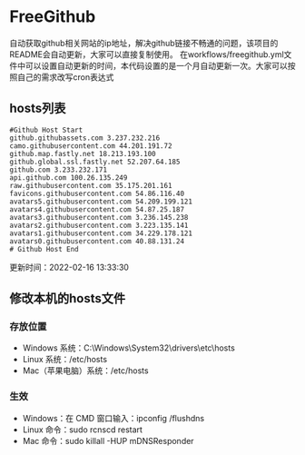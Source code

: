 # FreeGithub
自动获取github相关网站的ip地址，解决github链接不畅通的问题，该项目的README会自动更新，大家可以直接复制使用。
在workflows/freegithub.yml文件中可以设置自动更新的时间，本代码设置的是一个月自动更新一次。大家可以按照自己的需求改写cron表达式

## hosts列表
```base
#Github Host Start
github.githubassets.com 3.237.232.216
camo.githubusercontent.com 44.201.191.72
github.map.fastly.net 18.213.193.100
github.global.ssl.fastly.net 52.207.64.185
github.com 3.233.232.171
api.github.com 100.26.135.249
raw.githubusercontent.com 35.175.201.161
favicons.githubusercontent.com 54.86.116.40
avatars5.githubusercontent.com 54.209.199.121
avatars4.githubusercontent.com 54.87.25.187
avatars3.githubusercontent.com 3.236.145.238
avatars2.githubusercontent.com 3.223.135.141
avatars1.githubusercontent.com 34.229.178.121
avatars0.githubusercontent.com 40.88.131.24
# Github Host End
```

更新时间：2022-02-16 13:33:30

## 修改本机的hosts文件
### 存放位置
* Windows 系统：C:\Windows\System32\drivers\etc\hosts
* Linux 系统：/etc/hosts
* Mac（苹果电脑）系统：/etc/hosts

### 生效
* Windows：在 CMD 窗口输入：ipconfig /flushdns
* Linux 命令：sudo rcnscd restart
* Mac 命令：sudo killall -HUP mDNSResponder